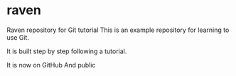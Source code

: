 # raven
Raven repository for Git tutorial
This is an example repository for learning to use Git.

It is built step by step following a tutorial.

It is now on GitHub
And public
